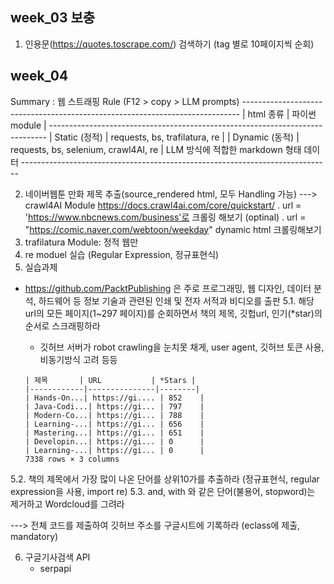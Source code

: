 ## week_03 보충 ##
1. 인용문(https://quotes.toscrape.com/) 검색하기 (tag 별로 10페이지씩 순회)

## week_04 ##
Summary : 웹 스트래핑 Rule (F12 > copy > LLM prompts)
    -----------------------------------------------------------------------------
    | html 종류        | 파이썬 module                          |
    -----------------------------------------------------------------------------
    | Static (정적)    | requests, bs, trafilatura, re          | 
    | Dynamic (동적)   | requests, bs, selenium, crawl4AI, re   |  LLM 방식에 적합한 markdown 형태 데이터
    -----------------------------------------------------------------------------

2. 네이버웹툰 만화 제목 추출(source_rendered html, 모두 Handling 가능)
  ---> crawl4AI Module
 https://docs.crawl4ai.com/core/quickstart/ 
 . url = 'https://www.nbcnews.com/business'로 크롤링 해보기 (optinal)
 . url = "https://comic.naver.com/webtoon/weekday" dynamic html 크롤링해보기
3. trafilatura Module: 정적 웹만
4. re moduel 실습 (Regular Expression, 정규표현식)
5. 실습과제
  - https://github.com/PacktPublishing 은 주로 프로그래밍, 웹 디자인, 데이터 분석, 하드웨어 등 정보 기술과 관련된 인쇄 및 전자 서적과 비디오를 출판
  5.1. 해당 url의 모든 페이지(1~297 페이지)를 순회하면서 책의 제목, 깃헙url, 인기(*star)의 순서로 스크래핑하라
       * 깃허브 서버가 robot crawling을 눈치못 채게, user agent, 깃허브 토큰 사용, 비동기방식 고려 등등

        | 제목       | URL           | *Stars |
        |------------|---------------|--------|
        | Hands-On...| https://gi.... | 852    |
        | Java-Codi...| https://gi... | 797    |
        | Modern-Co...| https://gi... | 788    |
        | Learning-...| https://gi... | 656    |
        | Mastering...| https://gi... | 651    |
        | Developin...| https://gi... | 0      |
        | Learning-...| https://gi... | 0      |
        7338 rows × 3 columns

  5.2. 책의 제목에서 가장 많이 나온 단어를 상위10가를 추출하라 (정규표현식, regular expression을 사용, import re)
  5.3. and, with 와 같은 단어(불용어, stopword)는 제거하고 Wordcloud를 그려라

 ---> 전체 코드를 제출하여 깃허브 주소를 구글시트에 기록하라 (eclass에 제출, mandatory)

6. 구글기사검색 API
   - serpapi



